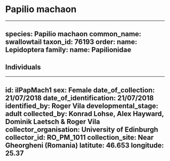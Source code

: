 # Papilio machaon

---
species: Papilio machaon
common_name: swallowtail
taxon_id: 76193
order:
  name: Lepidoptera
family:
  name: Papilionidae
---

## Individuals

---
id: ilPapMach1
sex: Female
date_of_collection: 21/07/2018
date_of_identification: 21/07/2018
identified_by: Roger Vila
developmental_stage: adult
collected_by: Konrad Lohse, Alex Hayward, Dominik Laetsch & Roger Vila
collector_organisation: University of Edinburgh
collector_id: RO_PM_1011
collection_site: Near Gheorgheni (Romania)
latitute: 46.653
longitude: 25.37
---
